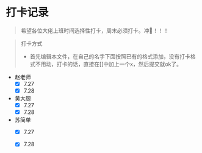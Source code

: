 # 打卡记录

> 希望各位大佬上班时间选择性打卡，周末必须打卡。冲🦆！！！

> 打卡方式
>
>   * 首先编辑本文件，在自己的名字下面按照已有的格式添加，没有打卡格式不用动，打卡的话，直接在[]中加上一个x，然后提交就ok了。


*  赵老师
    - [x] 7.27
    - [x] 7.28
* 黄大厨
  - [x] 7.27
  - [x] 7.28
* 苏简单
  - [x] 7.27
  - [x] 7.28

